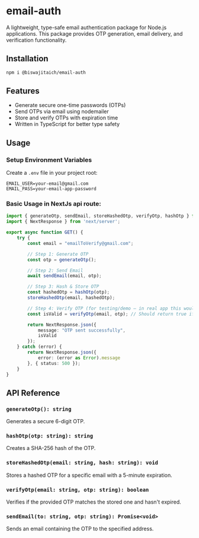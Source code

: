 # email-auth

A lightweight, type-safe email authentication package for Node.js applications. This package provides OTP generation, email delivery, and verification functionality.

## Installation

```bash
npm i @biswajitaich/email-auth
```

## Features

- Generate secure one-time passwords (OTPs)
- Send OTPs via email using nodemailer
- Store and verify OTPs with expiration time
- Written in TypeScript for better type safety

## Usage

### Setup Environment Variables

Create a `.env` file in your project root:

```
EMAIL_USER=your-email@gmail.com
EMAIL_PASS=your-email-app-password 
```

### Basic Usage in NextJs api route:

```typescript
import { generateOtp, sendEmail, storeHashedOtp, verifyOtp, hashOtp } from 'email-auth';
import { NextResponse } from 'next/server';

export async function GET() {
    try {
        const email = "emailToVerify@gmail.com";

        // Step 1: Generate OTP
        const otp = generateOtp();

        // Step 2: Send Email
        await sendEmail(email, otp);

        // Step 3: Hash & Store OTP
        const hashedOtp = hashOtp(otp);
        storeHashedOtp(email, hashedOtp);

        // Step 4: Verify OTP (for testing/demo — in real app this would be POST with user input)
        const isValid = verifyOtp(email, otp); // Should return true if verified

        return NextResponse.json({
            message: "OTP sent successfully",
            isValid   
        });
    } catch (error) {
        return NextResponse.json({
            error: (error as Error).message
        }, { status: 500 });
    }
}

```

## API Reference

### `generateOtp(): string`
Generates a secure 6-digit OTP.

### `hashOtp(otp: string): string`
Creates a SHA-256 hash of the OTP.

### `storeHashedOtp(email: string, hash: string): void`
Stores a hashed OTP for a specific email with a 5-minute expiration.

### `verifyOtp(email: string, otp: string): boolean`
Verifies if the provided OTP matches the stored one and hasn't expired.

### `sendEmail(to: string, otp: string): Promise<void>`
Sends an email containing the OTP to the specified address.

